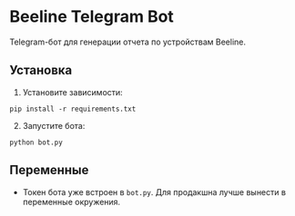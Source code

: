 # Beeline Telegram Bot

Telegram-бот для генерации отчета по устройствам Beeline.

## Установка
1. Установите зависимости:
```
pip install -r requirements.txt
```
2. Запустите бота:
```
python bot.py
```

## Переменные
- Токен бота уже встроен в `bot.py`. Для продакшна лучше вынести в переменные окружения.